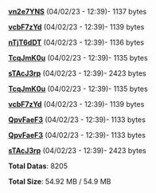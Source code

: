 [**vn2e7YNS**](/data/vn2e7YNS.txt) (04/02/23 - 12:39)- 1137 bytes

[**vcbF7zYd**](/data/vcbF7zYd.txt) (04/02/23 - 12:39)- 1139 bytes

[**nTjT6dDT**](/data/nTjT6dDT.txt) (04/02/23 - 12:39)- 1136 bytes

[**TcqJmK0u**](/data/TcqJmK0u.txt) (04/02/23 - 12:39)- 1135 bytes

[**sTAcJ3rp**](/data/sTAcJ3rp.txt) (04/02/23 - 12:39)- 2423 bytes

[**TcqJmK0u**](/data/TcqJmK0u.txt) (04/02/23 - 12:39)- 1135 bytes

[**vcbF7zYd**](/data/vcbF7zYd.txt) (04/02/23 - 12:39)- 1139 bytes

[**QpvFaeF3**](/data/QpvFaeF3.txt) (04/02/23 - 12:39)- 1133 bytes

[**QpvFaeF3**](/data/QpvFaeF3.txt) (04/02/23 - 12:39)- 1133 bytes

[**sTAcJ3rp**](/data/sTAcJ3rp.txt) (04/02/23 - 12:39)- 2423 bytes

**Total Datas**: 8205

**Total Size**: 54.92 MB / 54.9 MB